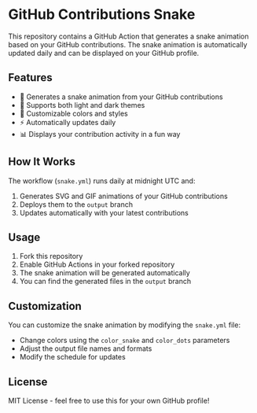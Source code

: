 # GitHub Contributions Snake

This repository contains a GitHub Action that generates a snake animation based on your GitHub contributions. The snake animation is automatically updated daily and can be displayed on your GitHub profile.

## Features

- 🐍 Generates a snake animation from your GitHub contributions
- 🌙 Supports both light and dark themes
- 🎨 Customizable colors and styles
- ⚡ Automatically updates daily
- 📊 Displays your contribution activity in a fun way

## How It Works

The workflow (`snake.yml`) runs daily at midnight UTC and:
1. Generates SVG and GIF animations of your GitHub contributions
2. Deploys them to the `output` branch
3. Updates automatically with your latest contributions

## Usage

1. Fork this repository
2. Enable GitHub Actions in your forked repository
3. The snake animation will be generated automatically
4. You can find the generated files in the `output` branch

## Customization

You can customize the snake animation by modifying the `snake.yml` file:
- Change colors using the `color_snake` and `color_dots` parameters
- Adjust the output file names and formats
- Modify the schedule for updates

## License

MIT License - feel free to use this for your own GitHub profile! 